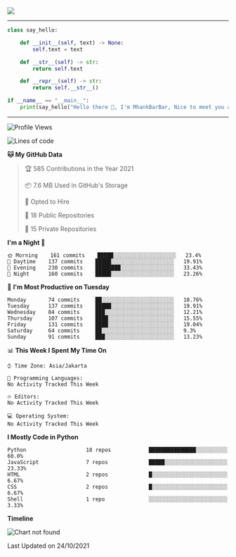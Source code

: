 <img align="center" height="auto" src="https://github.com/MhankBarBar/MhankBarBar/blob/master/img/1.jpg"/>
<!--
___
![Metrics](https://github.com/MhankBarBar/MhankBarBar/blob/master/github-metrics.svg)
___
-->
<!--
[![ReadMe Card](https://github-readme-stats.vercel.app/api/pin/?username=mhankbarbar&repo=termux-wabot&theme=auto)](https://github.com/mhankbarbar/termux-wabot)
-->

---
```python
class say_hello:

    def __init__(self, text) -> None:
        self.text = text

    def __str__(self) -> str:
        return self.text

    def __repr__(self) -> str:
        return self.__str__()

if __name__ == "__main__":
    print(say_hello("Hello there 👋, I'm MhankBarBar, Nice to meet you all!"))
```
---
<!--START_SECTION:waka-->
![Profile Views](http://img.shields.io/badge/Profile%20Views-168-blue)

![Lines of code](https://img.shields.io/badge/From%20Hello%20World%20I%27ve%20Written-497528%20lines%20of%20code-blue)

**🐱 My GitHub Data** 

> 🏆 585 Contributions in the Year 2021
 > 
> 📦 7.6 MB Used in GitHub's Storage 
 > 
> 💼 Opted to Hire
 > 
> 📜 18 Public Repositories 
 > 
> 🔑 15 Private Repositories  
 > 
**I'm a Night 🦉** 

```text
🌞 Morning    161 commits    █████░░░░░░░░░░░░░░░░░░░░   23.4% 
🌆 Daytime    137 commits    █████░░░░░░░░░░░░░░░░░░░░   19.91% 
🌃 Evening    230 commits    ████████░░░░░░░░░░░░░░░░░   33.43% 
🌙 Night      160 commits    █████░░░░░░░░░░░░░░░░░░░░   23.26%

```
📅 **I'm Most Productive on Tuesday** 

```text
Monday       74 commits     ██░░░░░░░░░░░░░░░░░░░░░░░   10.76% 
Tuesday      137 commits    █████░░░░░░░░░░░░░░░░░░░░   19.91% 
Wednesday    84 commits     ███░░░░░░░░░░░░░░░░░░░░░░   12.21% 
Thursday     107 commits    ████░░░░░░░░░░░░░░░░░░░░░   15.55% 
Friday       131 commits    ████░░░░░░░░░░░░░░░░░░░░░   19.04% 
Saturday     64 commits     ██░░░░░░░░░░░░░░░░░░░░░░░   9.3% 
Sunday       91 commits     ███░░░░░░░░░░░░░░░░░░░░░░   13.23%

```


📊 **This Week I Spent My Time On** 

```text
⌚︎ Time Zone: Asia/Jakarta

💬 Programming Languages: 
No Activity Tracked This Week

🔥 Editors: 
No Activity Tracked This Week

💻 Operating System: 
No Activity Tracked This Week

```

**I Mostly Code in Python** 

```text
Python                   18 repos            ███████████████░░░░░░░░░░   60.0% 
JavaScript               7 repos             █████░░░░░░░░░░░░░░░░░░░░   23.33% 
HTML                     2 repos             █░░░░░░░░░░░░░░░░░░░░░░░░   6.67% 
CSS                      2 repos             █░░░░░░░░░░░░░░░░░░░░░░░░   6.67% 
Shell                    1 repo              ░░░░░░░░░░░░░░░░░░░░░░░░░   3.33%

```


**Timeline**

![Chart not found](https://raw.githubusercontent.com/MhankBarBar/MhankBarBar/master/charts/bar_graph.png) 


 Last Updated on 24/10/2021
<!--END_SECTION:waka-->
